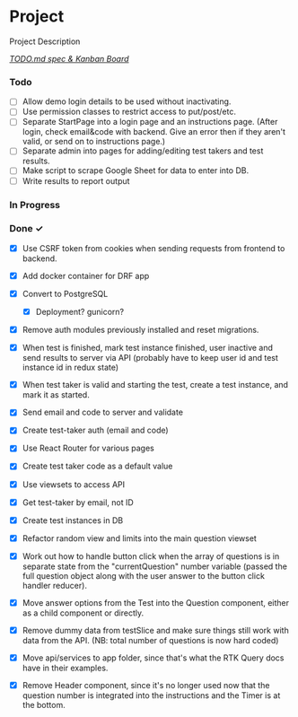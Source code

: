 # Project

Project Description

<em>[TODO.md spec & Kanban Board](https://bit.ly/3fCwKfM)</em>

### Todo

- [ ] Allow demo login details to be used without inactivating.  
- [ ] Use permission classes to restrict access to put/post/etc.  
- [ ] Separate StartPage into a login page and an instructions page. (After login, check email&code with backend. Give an error then if they aren't valid, or send on to instructions page.)  
- [ ] Separate admin into pages for adding/editing test takers and test results.  
- [ ] Make script to scrape Google Sheet for data to enter into DB.  
- [ ] Write results to report output  

### In Progress


### Done ✓

- [x] Use CSRF token from cookies when sending requests from frontend to backend.  
- [x] Add docker container for DRF app  
- [x] Convert to PostgreSQL  
  - [x] Deployment? gunicorn?  
- [x] Remove auth modules previously installed and reset migrations.  
- [x] When test is finished, mark test instance finished, user inactive and send results to server via API (probably have to keep user id and test instance id in redux state)  
- [x] When test taker is valid and starting the test, create a test instance, and mark it as started.  
- [x] Send email and code to server and validate  
- [x] Create test-taker auth (email and code)  
- [x] Use React Router for various pages  
- [x] Create test taker code as a default value  
- [x] Use viewsets to access API  
- [x] Get test-taker by email, not ID  
- [x] Create test instances in DB  
- [x] Refactor random view and limits into the main question viewset  
- [x] Work out how to handle button click when the array of questions is in separate state from the "currentQuestion" number variable (passed the full question object along with the user answer to the button click handler reducer).  
- [x] Move answer options from the Test into the Question component, either as a child component or directly.  
- [x] Remove dummy data from testSlice and make sure things still work with data from the API. (NB: total number of questions is now hard coded)  
- [x] Move api/services to app folder, since that's what the RTK Query docs have in their examples.  
- [x] Remove Header component, since it's no longer used now that the question number is integrated into the instructions and the Timer is at the bottom.  

